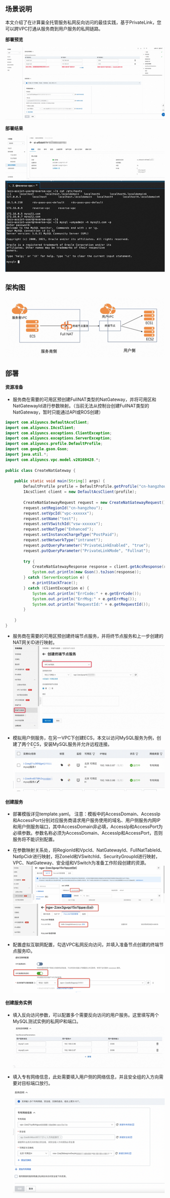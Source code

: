 ## 场景说明
本文介绍了在计算巢全托管服务私网反向访问的最佳实践，基于PrivateLink，您可以跨VPC打通从服务商到用户服务的私网链路。

**部署预览**

![deploy_1.jpg](deploy_1.jpg)

**部署结果**

![result_1.jpg](result_1.jpg)
![result_2.jpg](result_2.jpg)


## 架构图
![architecture.jpg](architecture.jpg)

## 部署

#### 资源准备
* 服务商在需要的可用区预创建FullNAT类型的NatGateway，并将可用区和NatGatewayId进行参数映射。（当前无法从控制台创建FullNAT类型的NatGateway，暂时只能通过API或ROS创建）

```java
import com.aliyuncs.DefaultAcsClient;
import com.aliyuncs.IAcsClient;
import com.aliyuncs.exceptions.ClientException;
import com.aliyuncs.exceptions.ServerException;
import com.aliyuncs.profile.DefaultProfile;
import com.google.gson.Gson;
import java.util.*;
import com.aliyuncs.vpc.model.v20160428.*;

public class CreateNatGateway {

    public static void main(String[] args) {
        DefaultProfile profile = DefaultProfile.getProfile("cn-hangzhou", "<accessKeyId>", "<accessSecret>");
        IAcsClient client = new DefaultAcsClient(profile);

        CreateNatGatewayRequest request = new CreateNatGatewayRequest();
        request.setRegionId("cn-hangzhou");
        request.setVpcId("vpc-xxxxxx");
        request.setName("test");
        request.setVSwitchId("vsw-xxxxxx");
        request.setNatType("Enhanced");
        request.setInstanceChargeType("PostPaid");
        request.setNetworkType("intranet");
        request.putQueryParameter("PrivateLinkEnabled", "true");
        request.putQueryParameter("PrivateLinkMode", "Fullnat");

        try {
            CreateNatGatewayResponse response = client.getAcsResponse(request);
            System.out.println(new Gson().toJson(response));
        } catch (ServerException e) {
            e.printStackTrace();
        } catch (ClientException e) {
            System.out.println("ErrCode:" + e.getErrCode());
            System.out.println("ErrMsg:" + e.getErrMsg());
            System.out.println("RequestId:" + e.getRequestId());
        }

    }
}
```


* 服务商在需要的可用区预创建终端节点服务，并将终节点服务和上一步创建的NAT网关ID进行映射。
![detail_1.jpg](detail_1.jpg)

* 模拟用户侧服务，在另一VPC下创建ECS，本文以访问MySQL服务为例，创建了两个ECS，安装MySQL服务并允许远程连接。
![detail_2.jpg](detail_2.jpg)

#### 创建服务
* 部署模版详见template.yaml。
注意：模板中的AccessDomain、AccessIp和AccessPort分别对应服务商请求用户服务使用的域名、用户侧服务内网IP和用户侧服务端口，其中AccessDomain非必填，AccessIp和AccessPort为必填参数。参数名称必须为AccessDomain、AccessIp和AccessPort，否则服务将不能识别配置。

* 在参数映射关系处，将RegionId和VpcId、NatGatewayId、FullNatTableId、NatIpCidr进行映射，将ZoneId和VSwitchId、SecurityGroupId进行映射，VPC、NatGateway、安全组和VSwitch为准备工作阶段创建的资源。
![detail_3.jpg](detail_3.jpg)
![detail_4.jpg](detail_4.jpg)

* 配置虚拟互联网配置，勾选VPC私网反向访问，并填入准备节点创建的终端节点服务ID。
![detail_5.jpg](detail_5.jpg)


#### 创建服务实例
* 填入反向访问参数，可以配置多个需要反向访问的用户服务。这里填写两个MySQL测试实例的私网IP和端口。
![detail_6.jpg](detail_6.jpg)

* 填入专有网络信息，此处需要填入用户侧的网络信息，并且安全组的入方向需要对目标端口放行。
![detail_7.jpg](detail_7.jpg)
